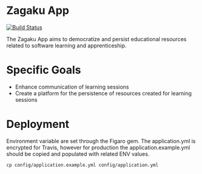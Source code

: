 # Zagaku App 

[![Build Status](https://travis-ci.org/kyle-annen/ZagakuAppRails.svg?branch=master)](https://travis-ci.org/kyle-annen/ZagakuAppRails)

The Zagaku App aims to democratize and persist educational resources related to software learning and apprenticeship.

# Specific Goals

* Enhance communication of learning sessions
* Create a platform for the persistence of resources created for learning sessions

# Deployment

Environment variable are set through the Figaro gem. The application.yml is encrypted for Travis, however for production the application.example.yml should be copied and populated with related ENV values.

```
cp config/application.example.yml config/application.yml
```

